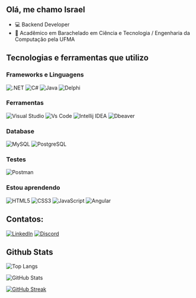 ## Olá, me chamo Israel
- 💻 Backend Developer
- 📗 Acadêmico em Barachelado em Ciência e Tecnologia / Engenharia da Computação pela UFMA

## Tecnologias e ferramentas que utilizo

### Frameworks e Linguagens
![.NET](https://img.shields.io/badge/.NET-5C2D91?style=for-the-badge&logo=.net&logoColor=white)
![C#](https://img.shields.io/badge/C%23-239120?style=for-the-badge&logo=csharp&logoColor=white)
![Java](https://img.shields.io/badge/java-%23ED8B00.svg?style=for-the-badge&logo=openjdk&logoColor=white)
![Delphi](https://img.shields.io/badge/Delphi-E62431?style=for-the-badge&logo=delphi&logoColor=white)

### Ferramentas
![Visual Studio](https://img.shields.io/badge/-Visual%20Studio-9A2EFE?style=for-the-badge&logo=visualstudio&logoColor=white)
![Vs Code](https://img.shields.io/badge/-Vs%20Code-2E64FE?style=for-the-badge&logo=visualstudiocode&logoColor=white)
![Intellij IDEA](https://img.shields.io/badge/-Intellij%20IDEA-000000?style=for-the-badge&logo=intellijidea&logoColor=white)
![Dbeaver](https://img.shields.io/badge/-Dbeaver-382923?style=for-the-badge&logo=dbeaver&logoColor=white)

### Database
![MySQL](https://img.shields.io/badge/MySQL-4479A1?style=for-the-badge&logo=mysql&logoColor=white)
![PostgreSQL](https://img.shields.io/badge/Postgre%20SQL-4169E1?style=for-the-badge&logo=postgresql&logoColor=white)

### Testes
![Postman](https://img.shields.io/badge/-Postman-FF6C37?style=for-the-badge&logo=postman&logoColor=white)

### Estou aprendendo
![HTML5](https://img.shields.io/badge/HTML5-E34F26?style=for-the-badge&logo=html5&logoColor=white)
![CSS3](https://img.shields.io/badge/CSS3-1572B6?style=for-the-badge&logo=css3&logoColor=white)
![JavaScript](https://img.shields.io/badge/JavaScript-F7DF1E?style=for-the-badge&logo=javascript&logoColor=black)
![Angular](https://img.shields.io/badge/Angular-DD0031?style=for-the-badge&logo=angular&logoColor=white)

## Contatos:
[![LinkedIn](https://img.shields.io/badge/LinkedIn-0077B5?style=for-the-badge&logo=linkedin&logoColor=white)](https://www.linkedin.com/in/israelbsilva/)
[![Discord](https://img.shields.io/badge/Discord-7289DA?style=for-the-badge&logo=discord&logoColor=white)](https://discord.com/channels/@sirpsyker/)

## Github Stats
![Top Langs](https://github-readme-stats-git-masterrstaa-rickstaa.vercel.app/api/top-langs/?username=israel-bsi&layout=compact&bg_color=000&border_color=30A3DC&title_color=E94D5F&text_color=FFF)

![GitHub Stats](https://github-readme-stats.vercel.app/api?username=israel-bsi&theme=transparent&bg_color=000&border_color=30A3DC&show_icons=true&icon_color=30A3DC&title_color=E94D5F&text_color=FFF)

[![GitHub Streak](https://streak-stats.demolab.com/?user=israel-bsi&theme=bear&background=000&border=30A3DC&dates=FFF)](https://git.io/streak-stats)
